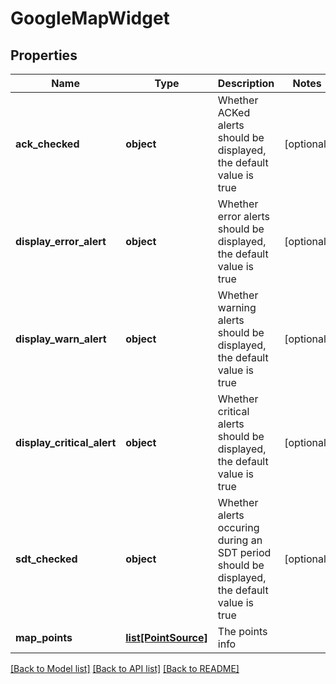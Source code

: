 # GoogleMapWidget

## Properties
Name | Type | Description | Notes
------------ | ------------- | ------------- | -------------
**ack_checked** | **object** | Whether ACKed alerts should be displayed, the default value is true | [optional] 
**display_error_alert** | **object** | Whether error alerts should be displayed, the default value is true | [optional] 
**display_warn_alert** | **object** | Whether warning alerts should be displayed, the default value is true | [optional] 
**display_critical_alert** | **object** | Whether critical alerts should be displayed, the default value is true | [optional] 
**sdt_checked** | **object** | Whether alerts occuring during an SDT period should be displayed, the default value is true | [optional] 
**map_points** | [**list[PointSource]**](PointSource.md) | The points info | 

[[Back to Model list]](../README.md#documentation-for-models) [[Back to API list]](../README.md#documentation-for-api-endpoints) [[Back to README]](../README.md)



